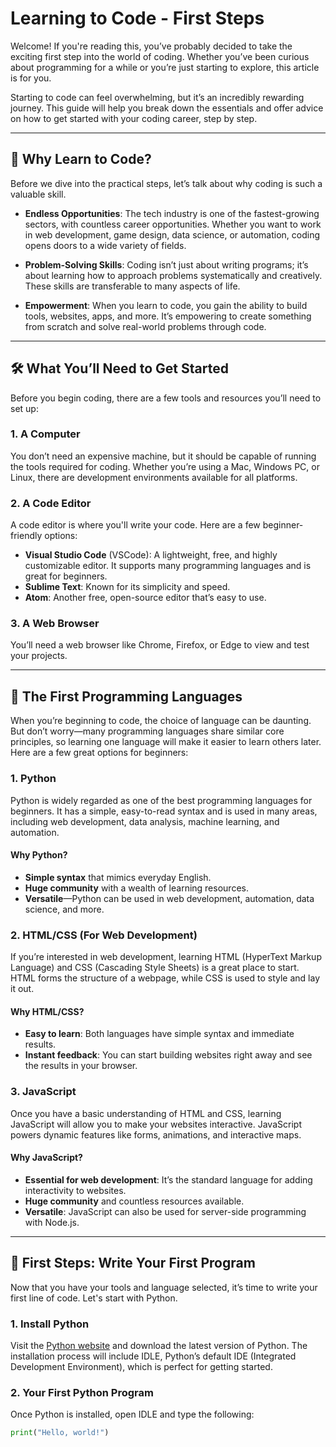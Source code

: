 # Learning to Code - First Steps 

Welcome! If you're reading this, you’ve probably decided to take the exciting first step into the world of coding. Whether you’ve been curious about programming for a while or you’re just starting to explore, this article is for you.  

Starting to code can feel overwhelming, but it’s an incredibly rewarding journey. This guide will help you break down the essentials and offer advice on how to get started with your coding career, step by step.

---

## 🔑 Why Learn to Code?  

Before we dive into the practical steps, let’s talk about why coding is such a valuable skill.  

- **Endless Opportunities**: The tech industry is one of the fastest-growing sectors, with countless career opportunities. Whether you want to work in web development, game design, data science, or automation, coding opens doors to a wide variety of fields.
  
- **Problem-Solving Skills**: Coding isn’t just about writing programs; it’s about learning how to approach problems systematically and creatively. These skills are transferable to many aspects of life.

- **Empowerment**: When you learn to code, you gain the ability to build tools, websites, apps, and more. It’s empowering to create something from scratch and solve real-world problems through code.

---

## 🛠️ What You’ll Need to Get Started  

Before you begin coding, there are a few tools and resources you’ll need to set up:  

### 1. **A Computer**  
You don’t need an expensive machine, but it should be capable of running the tools required for coding. Whether you’re using a Mac, Windows PC, or Linux, there are development environments available for all platforms.  

### 2. **A Code Editor**  
A code editor is where you'll write your code. Here are a few beginner-friendly options:  
- **Visual Studio Code** (VSCode): A lightweight, free, and highly customizable editor. It supports many programming languages and is great for beginners.  
- **Sublime Text**: Known for its simplicity and speed.  
- **Atom**: Another free, open-source editor that’s easy to use.

### 3. **A Web Browser**  
You’ll need a web browser like Chrome, Firefox, or Edge to view and test your projects.

---

## 📘 The First Programming Languages  

When you’re beginning to code, the choice of language can be daunting. But don’t worry—many programming languages share similar core principles, so learning one language will make it easier to learn others later. Here are a few great options for beginners:  

### 1. **Python**  
Python is widely regarded as one of the best programming languages for beginners. It has a simple, easy-to-read syntax and is used in many areas, including web development, data analysis, machine learning, and automation.  

#### Why Python?  
- **Simple syntax** that mimics everyday English.  
- **Huge community** with a wealth of learning resources.  
- **Versatile**—Python can be used in web development, automation, data science, and more.

### 2. **HTML/CSS (For Web Development)**  
If you’re interested in web development, learning HTML (HyperText Markup Language) and CSS (Cascading Style Sheets) is a great place to start. HTML forms the structure of a webpage, while CSS is used to style and lay it out.  

#### Why HTML/CSS?  
- **Easy to learn**: Both languages have simple syntax and immediate results.  
- **Instant feedback**: You can start building websites right away and see the results in your browser.

### 3. **JavaScript**  
Once you have a basic understanding of HTML and CSS, learning JavaScript will allow you to make your websites interactive. JavaScript powers dynamic features like forms, animations, and interactive maps.  

#### Why JavaScript?  
- **Essential for web development**: It’s the standard language for adding interactivity to websites.  
- **Huge community** and countless resources available.  
- **Versatile**: JavaScript can also be used for server-side programming with Node.js.

---

## 🚀 First Steps: Write Your First Program  

Now that you have your tools and language selected, it’s time to write your first line of code. Let's start with Python.

### **1. Install Python**  
Visit the [Python website](https://www.python.org/downloads/) and download the latest version of Python. The installation process will include IDLE, Python’s default IDE (Integrated Development Environment), which is perfect for getting started.

### **2. Your First Python Program**  
Once Python is installed, open IDLE and type the following:

```python
print("Hello, world!")
```
